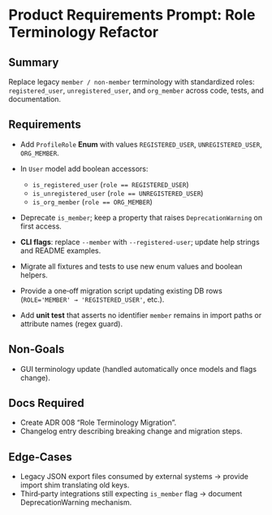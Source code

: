 # Product Requirements Prompt: Role Terminology Refactor

## Summary

Replace legacy `member / non-member` terminology with standardized roles: `registered_user`, `unregistered_user`, and `org_member` across code, tests, and documentation.

## Requirements

- Add `ProfileRole` **Enum** with values `REGISTERED_USER`, `UNREGISTERED_USER`, `ORG_MEMBER`.
- In `User` model add boolean accessors:

  - `is_registered_user` (`role == REGISTERED_USER`)
  - `is_unregistered_user` (`role == UNREGISTERED_USER`)
  - `is_org_member` (`role == ORG_MEMBER`)

- Deprecate `is_member`; keep a property that raises `DeprecationWarning` on first access.
- **CLI flags**: replace `--member` with `--registered-user`; update help strings and README examples.
- Migrate all fixtures and tests to use new enum values and boolean helpers.
- Provide a one‑off migration script updating existing DB rows (`ROLE='MEMBER' → 'REGISTERED_USER'`, etc.).
- Add **unit test** that asserts no identifier `member` remains in import paths or attribute names (regex guard).

## Non‑Goals

- GUI terminology update (handled automatically once models and flags change).

## Docs Required

- Create ADR 008 “Role Terminology Migration”.
- Changelog entry describing breaking change and migration steps.

## Edge‑Cases

- Legacy JSON export files consumed by external systems → provide import shim translating old keys.
- Third‑party integrations still expecting `is_member` flag → document DeprecationWarning mechanism.
